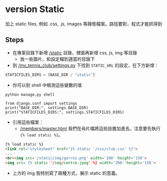 # version Static

加上 static files, 例如 .css, .js, images 等靜態檔案。路徑要對，程式才能抓得到

## Steps
* 在專案目錄下新增 [/static](/static) 目錄，裡面再新增 css, js, img 等目錄
  * 放一些圖片，和設定檔到適當的目錄下
* 到 [/my_tennis_club/settings.py](/my_tennis_club/settings.py) 下找到 `STATIC_URL` 的設定，在下方新增：
```python
STATICFILES_DIRS = [BASE_DIR / "static"]
```
* 你可以到 shell 中檢測這些變數的值
```
python manage.py shell
```
```
from django.conf import settings
print("BASE_DIR:", settings.BASE_DIR)
print("STATICFILES_DIRS:", settings.STATICFILES_DIRS)
```
* 引用這些檔案：
  * [/members/master.html](/members/master.html) 我們在母片檔將這些設置加進去。注意要先執行 `{% load static %}`。

```html
{% load static %}
<link rel="stylesheet" href="{% static '/css/club.css' %}"> 
... 
<br><img src='/static/img/garros.png' width='200' height='150'>
<img src= {% static '/img/centre.jpeg' %} width='200' height='150'>
```
* 上方的 img 我特別寫了兩種方式，展示 static 的意義。